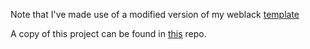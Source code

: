 Note that I've made use of a modified version of my weblack [template](https://github.com/arjunepr/webpack-wannabe-template)

A copy of this project can be found in [this](https://github.com/arjunepr/kisan-project) repo.

